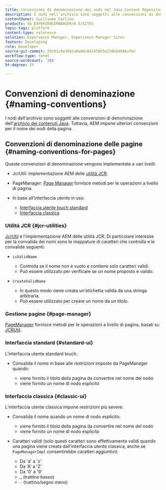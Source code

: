 ```yaml
---
title: Convenzioni di denominazione dei nodi nel Java Content Repository
description: I nodi nell’archivio sono soggetti alle convenzioni di denominazione dell’archivio dei contenuti Java
contentOwner: Guillaume Carlino
products: SG_EXPERIENCEMANAGER/6.5/SITES
topic-tags: platform
content-type: reference
solution: Experience Manager, Experience Manager Sites
feature: Developing
role: Developer
source-git-commit: 29391c8e3042a8a04c64165663a228bb4886afb5
workflow-type: tm+mt
source-wordcount: '284'
ht-degree: 2%

---
```


# Convenzioni di denominazione {#naming-conventions}

I nodi dell&#39;archivio sono soggetti alle convenzioni di denominazione dell&#39;[archivio dei contenuti Java](/help/sites-developing/the-basics.md#java-content-repository). Tuttavia, AEM impone ulteriori convenzioni per il nome dei nodi della pagina.

## Convenzioni di denominazione delle pagine {#naming-conventions-for-pages}

Queste convenzioni di denominazione vengono implementate a vari livelli:

* JcrUtil: implementazione AEM delle [utilità JCR](#jcr-utilities).
* PageManager: [Page Manager](#page-manager) fornisce metodi per le operazioni a livello di pagina.
* In base all’interfaccia utente in uso:

   * [Interfaccia utente touch standard](#standard-ui)
   * [Interfaccia classica](#classic-ui)

### Utilità JCR {#jcr-utilities}

[JcrUtil](https://helpx.adobe.com/experience-manager/6-5/sites/developing/using/reference-materials/javadoc/index.html?com/day/cq/commons/jcr/JcrUtil.html) è l&#39;implementazione AEM delle utilità JCR. Di particolare interesse per la convalida dei nomi sono le mappature di caratteri che controlla e le convalide seguenti:

* `isValidName`

   * Controlla se il nome non è vuoto e contiene solo caratteri validi.
   * Può essere utilizzato per verificare se un nome proposto è valido.

* `createValidName`

   * In questo modo viene creata un&#39;etichetta valida da una stringa arbitraria.
   * Può essere utilizzato per creare un nome da un titolo.

### Gestione pagine {#page-manager}

[PageManager](https://helpx.adobe.com/experience-manager/6-5/sites/developing/using/reference-materials/javadoc/com/day/cq/wcm/api/PageManager.html) fornisce metodi per le operazioni a livello di pagina, basati su [JCRUtil](#jcr-utilities).

### Interfaccia standard {#standard-ui}

L’interfaccia utente standard touch:

* Convalida il nome in base alle restrizioni imposte da PageManager quando:

   * viene fornito il titolo della pagina da convertire nel nome del nodo
   * viene fornito un nome di nodo esplicito

### Interfaccia classica {#classic-ui}

L’interfaccia utente classica impone restrizioni più severe:

* Convalida il nome quando un nome di nodo esplicito:

   * viene fornito il titolo della pagina da convertire nel nome del nodo
   * viene fornito un nome di nodo esplicito

* Caratteri validi (solo questi caratteri sono effettivamente validi quando una pagina viene creata dall&#39;interfaccia utente classica, anche se `PageManagerImpl` consentirebbe caratteri aggiuntivi):

   * Da &#39;a&#39; a &#39;z&#39;
   * Da &#39;A&#39; a &#39;Z&#39;
   * Da &#39;0&#39; a &#39;9&#39;
   * _ (trattino basso)
   * `-` (trattino/segno meno)

